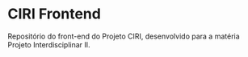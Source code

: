 # CIRI Frontend

Repositório do front-end do Projeto CIRI, desenvolvido para a matéria Projeto Interdisciplinar II.
